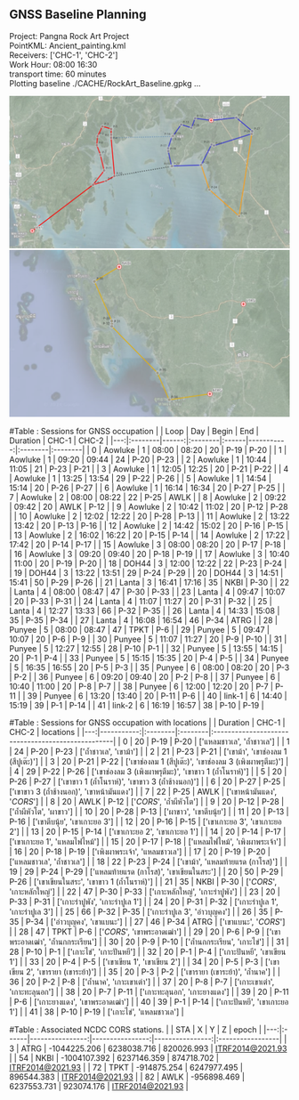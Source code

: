 ## GNSS Baseline Planning

Project:   Pangna Rock Art Project  
PointKML:  Ancient_painting.kml  
Receivers:  ['CHC-1', 'CHC-2']  
Work Hour:  08:00 16:30  
transport time:  60 minutes  
Plotting baseline ./CACHE/RockArt_Baseline.gpkg ...  


![alt text](https://github.com/phisan-chula/GNSS-Calibration/blob/main/BaselinePlanning/Baseline_AWLK_TPKT.png)
![alt text](https://github.com/phisan-chula/GNSS-Calibration/blob/main/BaselinePlanning/Baseline_NKBI_ATRG.png)

#Table : Sessions for GNSS occupation 
|    | Loop    |   Day | Begin   | End   |   Duration | CHC-1   | CHC-2   |
|---:|:--------|------:|:--------|:------|-----------:|:--------|:--------|
|  0 | Aowluke |     1 | 08:00   | 08:20 |         20 | P-19    | P-20    |
|  1 | Aowluke |     1 | 09:20   | 09:44 |         24 | P-20    | P-23    |
|  2 | Aowluke |     1 | 10:44   | 11:05 |         21 | P-23    | P-21    |
|  3 | Aowluke |     1 | 12:05   | 12:25 |         20 | P-21    | P-22    |
|  4 | Aowluke |     1 | 13:25   | 13:54 |         29 | P-22    | P-26    |
|  5 | Aowluke |     1 | 14:54   | 15:14 |         20 | P-26    | P-27    |
|  6 | Aowluke |     1 | 16:14   | 16:34 |         20 | P-27    | P-25    |
|  7 | Aowluke |     2 | 08:00   | 08:22 |         22 | P-25    | AWLK    |
|  8 | Aowluke |     2 | 09:22   | 09:42 |         20 | AWLK    | P-12    |
|  9 | Aowluke |     2 | 10:42   | 11:02 |         20 | P-12    | P-28    |
| 10 | Aowluke |     2 | 12:02   | 12:22 |         20 | P-28    | P-13    |
| 11 | Aowluke |     2 | 13:22   | 13:42 |         20 | P-13    | P-16    |
| 12 | Aowluke |     2 | 14:42   | 15:02 |         20 | P-16    | P-15    |
| 13 | Aowluke |     2 | 16:02   | 16:22 |         20 | P-15    | P-14    |
| 14 | Aowluke |     2 | 17:22   | 17:42 |         20 | P-14    | P-17    |
| 15 | Aowluke |     3 | 08:00   | 08:20 |         20 | P-17    | P-18    |
| 16 | Aowluke |     3 | 09:20   | 09:40 |         20 | P-18    | P-19    |
| 17 | Aowluke |     3 | 10:40   | 11:00 |         20 | P-19    | P-20    |
| 18 | DOH44   |     3 | 12:00   | 12:22 |         22 | P-23    | P-24    |
| 19 | DOH44   |     3 | 13:22   | 13:51 |         29 | P-24    | P-29    |
| 20 | DOH44   |     3 | 14:51   | 15:41 |         50 | P-29    | P-26    |
| 21 | Lanta   |     3 | 16:41   | 17:16 |         35 | NKBI    | P-30    |
| 22 | Lanta   |     4 | 08:00   | 08:47 |         47 | P-30    | P-33    |
| 23 | Lanta   |     4 | 09:47   | 10:07 |         20 | P-33    | P-31    |
| 24 | Lanta   |     4 | 11:07   | 11:27 |         20 | P-31    | P-32    |
| 25 | Lanta   |     4 | 12:27   | 13:33 |         66 | P-32    | P-35    |
| 26 | Lanta   |     4 | 14:33   | 15:08 |         35 | P-35    | P-34    |
| 27 | Lanta   |     4 | 16:08   | 16:54 |         46 | P-34    | ATRG    |
| 28 | Punyee  |     5 | 08:00   | 08:47 |         47 | TPKT    | P-6     |
| 29 | Punyee  |     5 | 09:47   | 10:07 |         20 | P-6     | P-9     |
| 30 | Punyee  |     5 | 11:07   | 11:27 |         20 | P-9     | P-10    |
| 31 | Punyee  |     5 | 12:27   | 12:55 |         28 | P-10    | P-1     |
| 32 | Punyee  |     5 | 13:55   | 14:15 |         20 | P-1     | P-4     |
| 33 | Punyee  |     5 | 15:15   | 15:35 |         20 | P-4     | P-5     |
| 34 | Punyee  |     5 | 16:35   | 16:55 |         20 | P-5     | P-3     |
| 35 | Punyee  |     6 | 08:00   | 08:20 |         20 | P-3     | P-2     |
| 36 | Punyee  |     6 | 09:20   | 09:40 |         20 | P-2     | P-8     |
| 37 | Punyee  |     6 | 10:40   | 11:00 |         20 | P-8     | P-7     |
| 38 | Punyee  |     6 | 12:00   | 12:20 |         20 | P-7     | P-11    |
| 39 | Punyee  |     6 | 13:20   | 13:40 |         20 | P-11    | P-6     |
| 40 | link-1  |     6 | 14:40   | 15:19 |         39 | P-1     | P-14    |
| 41 | link-2  |     6 | 16:19   | 16:57 |         38 | P-10    | P-19    |


#Table : Sessions for GNSS occupation with locations
|    |   Duration | CHC-1   | CHC-2   | locations                                         |
|---:|-----------:|:--------|:--------|:--------------------------------------------------|
|  0 |         20 | P-19    | P-20    | ['แหลมชาวเล', 'ถ้ำชาวเล']                          |
|  1 |         24 | P-20    | P-23    | ['ถ้ำชาวเล', 'เขาม้า']                              |
|  2 |         21 | P-23    | P-21    | ['เขาม้า', 'เขาช่องลม 1 (สีปูเต๊ะ)']                   |
|  3 |         20 | P-21    | P-22    | ['เขาช่องลม 1 (สีปูเต๊ะ)', 'เขาช่องลม 3 (เพิงผาพรุตีมะ)'] |
|  4 |         29 | P-22    | P-26    | ['เขาช่องลม 3 (เพิงผาพรุตีมะ)', 'เขาขาว 1 (ถ้ำโนราห์)'] |
|  5 |         20 | P-26    | P-27    | ['เขาขาว 1 (ถ้ำโนราห์)', 'เขาขาว 3 (ถ้ำช้างนอก)']     |
|  6 |         20 | P-27    | P-25    | ['เขาขาว 3 (ถ้ำช้างนอก)', 'เขาหน้ามันแดง']            |
|  7 |         22 | P-25    | AWLK    | ['เขาหน้ามันแดง', '*CORS*']                         |
|  8 |         20 | AWLK    | P-12    | ['*CORS*', 'ถ้ำผีหัวโต']                             |
|  9 |         20 | P-12    | P-28    | ['ถ้ำผีหัวโต', 'ผาขาว']                              |
| 10 |         20 | P-28    | P-13    | ['ผาขาว', 'เขาตีบนุ้ย']                              |
| 11 |         20 | P-13    | P-16    | ['เขาตีบนุ้ย', 'เขาเกาะยอ 3']                        |
| 12 |         20 | P-16    | P-15    | ['เขาเกาะยอ 3', 'เขาเกาะยอ 2']                    |
| 13 |         20 | P-15    | P-14    | ['เขาเกาะยอ 2', 'เขาเกาะยอ 1']                    |
| 14 |         20 | P-14    | P-17    | ['เขาเกาะยอ 1', 'แหลมไฟไหม้']                      |
| 15 |         20 | P-17    | P-18    | ['แหลมไฟไหม้', 'เพิงผาพระเจ้า']                      |
| 16 |         20 | P-18    | P-19    | ['เพิงผาพระเจ้า', 'แหลมชาวเล']                      |
| 17 |         20 | P-19    | P-20    | ['แหลมชาวเล', 'ถ้ำชาวเล']                          |
| 18 |         22 | P-23    | P-24    | ['เขาม้า', 'แหลมท้ายแรด (กาโรส)']                   |
| 19 |         29 | P-24    | P-29    | ['แหลมท้ายแรด (กาโรส)', 'เขาเขียนในสระ']            |
| 20 |         50 | P-29    | P-26    | ['เขาเขียนในสระ', 'เขาขาว 1 (ถ้ำโนราห์)']            |
| 21 |         35 | NKBI    | P-30    | ['*CORS*', 'เกาะหลักใหญ่']                          |
| 22 |         47 | P-30    | P-33    | ['เกาะหลักใหญ่', 'เกาะร่าปูพัง']                       |
| 23 |         20 | P-33    | P-31    | ['เกาะร่าปูพัง', 'เกาะร่าปูเล 1']                      |
| 24 |         20 | P-31    | P-32    | ['เกาะร่าปูเล 1', 'เกาะร่าปูเล 3']                    |
| 25 |         66 | P-32    | P-35    | ['เกาะร่าปูเล 3', 'อ่าวบุญคง']                        |
| 26 |         35 | P-35    | P-34    | ['อ่าวบุญคง', 'เขาแบนะ']                            |
| 27 |         46 | P-34    | ATRG    | ['เขาแบนะ', '*CORS*']                             |
| 28 |         47 | TPKT    | P-6     | ['*CORS*', 'เขาพระอาดเฒ่า']                        |
| 29 |         20 | P-6     | P-9     | ['เขาพระอาดเฒ่า', 'ถ้ำนกกระเรียน']                   |
| 30 |         20 | P-9     | P-10    | ['ถ้ำนกกระเรียน', 'เกาะไข่']                         |
| 31 |         28 | P-10    | P-1     | ['เกาะไข่', 'เกาะปันหยี']                            |
| 32 |         20 | P-1     | P-4     | ['เกาะปันหยี', 'เขาเขียน 1']                         |
| 33 |         20 | P-4     | P-5     | ['เขาเขียน 1', 'เขาเขียน 2']                        |
| 34 |         20 | P-5     | P-3     | ['เขาเขียน 2', 'เขารายา (เขาระย้า)']                |
| 35 |         20 | P-3     | P-2     | ['เขารายา (เขาระย้า)', 'ถ้ำนาค']                    |
| 36 |         20 | P-2     | P-8     | ['ถ้ำนาค', 'เกาะเขาเต่า']                           |
| 37 |         20 | P-8     | P-7     | ['เกาะเขาเต่า', 'เกาะทะลุนอก']                      |
| 38 |         20 | P-7     | P-11    | ['เกาะทะลุนอก', 'เกาะยางแดง']                      |
| 39 |         20 | P-11    | P-6     | ['เกาะยางแดง', 'เขาพระอาดเฒ่า']                    |
| 40 |         39 | P-1     | P-14    | ['เกาะปันหยี', 'เขาเกาะยอ 1']                       |
| 41 |         38 | P-10    | P-19    | ['เกาะไข่', 'แหลมชาวเล']                           |

#Table : Associated NCDC CORS stations.
|    | STA   |               X |               Y |               Z | epoch            |
|---:|:------|----------------:|----------------:|----------------:|:-----------------|
|  3 | ATRG  |    -1044225.206 |     6238038.716 |      820026.993 | ITRF2014@2021.93 |
| 54 | NKBI  |    -1004107.392 |     6237146.359 |      874718.702 | ITRF2014@2021.93 |
| 72 | TPKT  |     -914875.254 |     6247977.495 |      896544.383 | ITRF2014@2021.93 |
| 82 | AWLK  |     -956898.469 |     6237553.731 |      923074.176 | ITRF2014@2021.93 |

